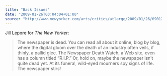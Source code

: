 ```yaml
---
title: "Back Issues"
date: "2009-01-26T03:04:04+01:00"
source: "http://www.newyorker.com/arts/critics/atlarge/2009/01/26/090126crat_atlarge_lepore"
---
```


Jill Lepore for <cite>The New Yorker</cite>:

> The newspaper is dead. You can read all about it online, blog by blog, where the digital gloom over the death of an industry often veils, if thinly, a pallid glee. The Newspaper Death Watch, a Web site, even has a column titled “R.I.P.” Or, hold on, maybe the newspaper isn’t quite dead yet. At its funeral, wild-eyed mourners spy signs of life. The newspaper stirs!
